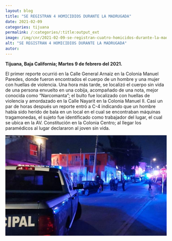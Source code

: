 ```yaml
---
layout: blog
title: "SE REGISTRAN 4 HOMICIDIOS DURANTE LA MADRUGADA"
date: 2021-02-09
categories: tijuana
permalink: /:categories/:title:output_ext
image: /img/cnr/2021-02-09-se-registran-cuatro-homicidos-durante-la-madrugada.jpg
alt: "SE REGISTRAN 4 HOMICIDIOS DURANTE LA MADRUGADA"
autor:
---
```


**Tijuana, Baja California; Martes 9 de febrero del 2021.** 

El primer reporte ocurrió en la Calle General Arnaiz en la Colonia Manuel Paredes, donde fueron encontrados el cuerpo de un hombre y una mujer con huellas de violencia.
Una hora más tarde, se localizó el cuerpo sin vida de una persona envuelto en una cobija, acompañado de una nota, mejor conocida como “Narcomanta”; el bulto fue localizado con huellas de violencia y amordazado en la Calle Nayarit en la Colonia Manuel II. Casi un par de horas después un reporte entró a C-4 indicando que un hombre había sido herido de bala en un local en el cual se encontraban máquinas tragamonedas, el sujeto fue identificado como trabajador del lugar, el cual se ubica en la AV. Constitución en la Colonia Centro; al llegar los paramédicos al lugar declararon al joven sin vida.

<div id="carouselExampleSlidesOnly" class="carousel slide" data-ride="carousel">
  <div class="carousel-inner">
    <div class="carousel-item active">
       <img class="d-block w-100" src="/img/cnr/2021-02-09-se-registran-cuatro-homicidos-durante-la-madrugada.jpg" loading="lazy"  alt="SE REGISTRAN 4 HOMICIDIOS DURANTE LA MADRUGADA">
    </div>
  </div>
</div>